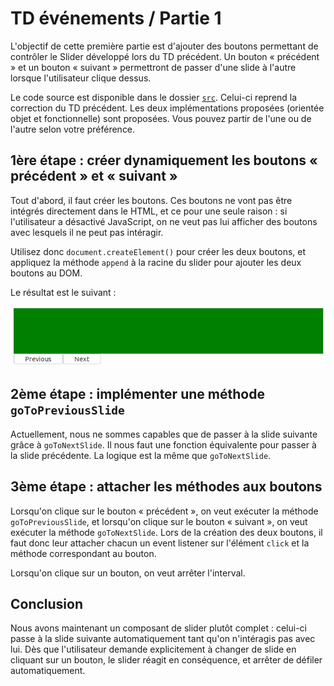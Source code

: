 # TD événements / Partie 1

L'objectif de cette première partie est d'ajouter des boutons permettant de
contrôler le Slider développé lors du TD précédent. Un bouton « précédent » et
un bouton « suivant » permettront de passer d'une slide à l'autre lorsque
l'utilisateur clique dessus.

Le code source est disponible dans le dossier [`src`](src). Celui-ci reprend la
correction du TD précédent. Les deux implémentations proposées (orientée objet
et fonctionnelle) sont proposées. Vous pouvez partir de l'une ou de l'autre
selon votre préférence.

## 1ère étape : créer dynamiquement les boutons « précédent » et « suivant »

Tout d'abord, il faut créer les boutons. Ces boutons ne vont pas être intégrés
directement dans le HTML, et ce pour une seule raison : si l'utilisateur a
désactivé JavaScript, on ne veut pas lui afficher des boutons avec lesquels il
ne peut pas intéragir.

Utilisez donc `document.createElement()` pour créer les deux boutons, et
appliquez la méthode `append` à la racine du slider pour ajouter les deux
boutons au DOM.

Le résultat est le suivant :

![](with-buttons.png)

## 2ème étape : implémenter une méthode `goToPreviousSlide`

Actuellement, nous ne sommes capables que de passer à la slide suivante grâce à
`goToNextSlide`. Il nous faut une fonction équivalente pour passer à la slide
précédente. La logique est la même que `goToNextSlide`.

## 3ème étape : attacher les méthodes aux boutons

Lorsqu'on clique sur le bouton « précédent », on veut exécuter la méthode
`goToPreviousSlide`, et lorsqu'on clique sur le bouton « suivant », on veut
exécuter la méthode `goToNextSlide`. Lors de la création des deux boutons, il
faut donc leur attacher chacun un event listener sur l'élément `click` et la
méthode correspondant au bouton.

Lorsqu'on clique sur un bouton, on veut arrêter l'interval.

## Conclusion

Nous avons maintenant un composant de slider plutôt complet : celui-ci passe à
la slide suivante automatiquement tant qu'on n'intéragis pas avec lui. Dès que
l'utilisateur demande explicitement à changer de slide en cliquant sur un
bouton, le slider réagit en conséquence, et arrêter de défiler automatiquement.
